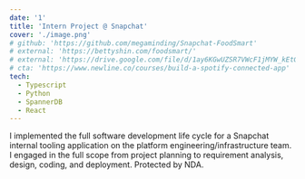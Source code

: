 ```yaml
---
date: '1'
title: 'Intern Project @ Snapchat'
cover: './image.png'
# github: 'https://github.com/megaminding/Snapchat-FoodSmart'
# external: 'https://bettyshin.com/foodsmart/'
# external: 'https://drive.google.com/file/d/1ay6KGwUZSR7VWcF1jMYW_kEtGBtdCfJX/view?usp=sharing/'
# cta: 'https://www.newline.co/courses/build-a-spotify-connected-app'
tech:
  - Typescript
  - Python
  - SpannerDB
  - React
---
```


I implemented the full software development life cycle for a Snapchat internal tooling application on the platform engineering/infrastructure team. I engaged in the full scope from project planning to requirement analysis, design, coding, and deployment. Protected by NDA.

<!-- % \resumeItem{Worked on the  \textbf{platform engineering/infrastructure team} to develop an end-to-end service on the centralized Snap Cloud Console, streamlining the process for editing metrics with \textbf{automated GitHub pull requests}. Resulted in simplified workflows for 100+ data scientists by reducing deployment and documentation efforts}
\resumeItem{ Developed a data platform service on the Snap Cloud Console, streamlining the process for editing metrics with \textbf{automated GitHub pull requests}. Programmed Python API calls to run SQL queries on a SpannerDB nonrelational database, performing CRUD operations. Connected the endpoints to a frontend graph data lineage with 300+ metrics} -->
<!-- Leveraged CSS, React Native, Firebase, and react-native-maps for seamless integration -->
<!-- -Developed  functionality for the addition of user-submitted location pins, accompanied by a bottom sheet modal where users can input various details about the location to enhance the collaborative aspect of the Snap Maps -->
